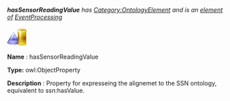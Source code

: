 ___hasSensorReadingValue__ 
 has
 [Category:OntologyElement](../../Category/OntologyElement "Category:OntologyElement") 
 and is an
 [element of](../../Property/ElementOf "Property:ElementOf") 
[EventProcessing](../../Submissions/EventProcessing "Submissions:EventProcessing")_




  





[![ObjectProperty](../public/images/thumb/c/c3/ObjectProperty.gif/45px-ObjectProperty.gif)](../../Image/ObjectProperty.gif "ObjectProperty")


__Name__ 
 : hasSensorReadingValue
 



__Type:__ 
 owl:ObjectProperty
 



__Description__ 
 : Property for expresseing the alignemet to the SSN ontology, equivalent to ssn:hasValue.
